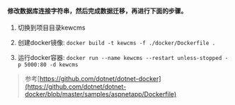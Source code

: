 #### 修改数据库连接字符串，然后完成数据迁移，再进行下面的步骤。

1. 切换到项目目录kewcms

2. 创建docker镜像: `docker build -t kewcms -f ./docker/Dockerfile .`

3. 运行docker容器: `docker run --name kewcms --restart unless-stopped -p 5000:80 -d kewcms`

>参考[https://github.com/dotnet/dotnet-docker](https://github.com/dotnet/dotnet-docker/blob/master/samples/aspnetapp/Dockerfile)

